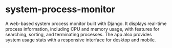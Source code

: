 # system-process-monitor
A web-based system process monitor built with Django. It displays real-time process information, including CPU and memory usage, with features for searching, sorting, and terminating processes. The app also provides system usage stats with a responsive interface for desktop and mobile.
